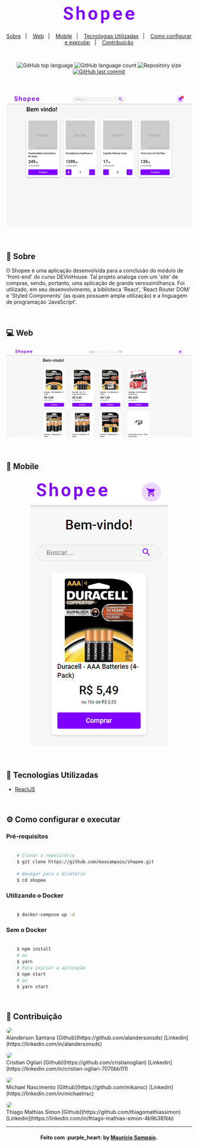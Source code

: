 <h1 align="center">
  <img src=".github/logo.png" alt="logotype shopee">
</h1>

<p align="center">
  <a href="#page_facing_up-sobre">Sobre</a>&nbsp;&nbsp;&nbsp;|&nbsp;&nbsp;&nbsp;
  <a href="#computer-web">Web</a>&nbsp;&nbsp;&nbsp;|&nbsp;&nbsp;&nbsp;
  <a href="#iphone-mobile">Mobile</a>&nbsp;&nbsp;&nbsp;|&nbsp;&nbsp;&nbsp;
  <a href="#rocket-tecnologias-utilizadas">Tecnologias Utilizadas</a>&nbsp;&nbsp;&nbsp;|&nbsp;&nbsp;&nbsp;
  <a href="#gear-como-configurar-e-executar">Como configurar e executar</a>&nbsp;&nbsp;&nbsp;|&nbsp;&nbsp;&nbsp;
  <a href="#punch-contribuição">Contribuição</a>
</p>

<br/>

<p align="center">
  <img alt="GitHub top language" src="https://img.shields.io/github/languages/top/mausampaio/shopee?style=flat-square">
  
  <img alt="GitHub language count" src="https://img.shields.io/github/languages/count/mausampaio/shopee?style=flat-square">
  
  <img alt="Repository size" src="https://img.shields.io/github/repo-size/mausampaio/shopee?style=flat-square">
  
  <a href="https://github.com/mausampaio/shopee/commits/master">
    <img alt="GitHub last commit" src="https://img.shields.io/github/last-commit/mausampaio/shopee?style=flat-square">
  </a>  
</p>

<br/>

<h3 align="center">
  <img alt="shopee" title="github_explorer" src=".github/capa.png" />
</h3>

<br/>

## :page_facing_up: Sobre

O Shopee é uma aplicação desenvolvida para a conclusão do módulo de 'front-end' do curso DEVinHouse. Tal projeto analoga com um 'site' de compras, sendo, portanto, uma aplicação de grande verossimilhança. Foi utilizado, em seu desenvolvimento, a biblioteca 'React', 'React Router DOM' e 'Styled Components' (as quais possuem ampla utilização) e a linguagem de programação 'JavaScript'.

<br/>

## :computer: Web

<h3 align="center">
  <img alt="shopee" title="github_explorer" src=".github/web.png" />
</h3>

<br/>

## :iphone: Mobile

<h3 align="center">
  <img alt="shopee" title="github_explorer" src=".github/mobile.png" />
</h3>

<br/>

## :rocket: Tecnologias Utilizadas

- [ReactJS](https://github.com/facebook/react)

<br/>

## :gear: Como configurar e executar

### Pré-requisitos

```bash

    # Clonar o repositório
    $ git clone https://github.com/mausampaio/shopee.git

    # Navegar para o diretório
    $ cd shopee

```

### Utilizando o Docker

```bash

    $ docker-compose up -d

```

### Sem o Docker

```bash

    $ npm install
    # ou
    $ yarn
    # Para iniciar a aplicação
    $ npm start
    # ou
    $ yarn start

```

<br/>

## :punch: Contribuição

<p> 
  <a href="url"><img src="https://github.com/alandersonsds.png" height="auto" width="50" style="border-radius:50%"></a>
  <br/>
  Alanderson Santana 
  [Github](https://github.com/alandersonsds) 
  [Linkedin](https://linkedin.com/in/alandersonsds)
</p>

<p>
  <a href="url"><img src="https://github.com/cristianogliari.png" height="auto" width="50" style="border-radius:50%"></a>
  <br/>
  Cristian Ogliari 
  [Github](https://github.com/cristianogliari) 
  [Linkedin](https://linkedin.com/in/cristian-ogliari-7070bb111)
</p>

<p>
  <a href="url"><img src="https://github.com/mikansc.png" height="auto" width="50" style="border-radius:50%"></a>
  <br/>
  Michael Nascimento 
  [Github](https://github.com/mikansc)
  [Linkedin](https://linkedin.com/in/michaelnsc)
</p>

<p>
  <a href="url"><img src="https://github.com/thiagomathiassimon.png" height="auto" width="50" style="border-radius:50%"></a>
  <br/>
  Thiago Mathias Simon
  [Github](https://github.com/thiagomathiassimon)
  [Linkedin](https://linkedin.com/in/thiago-mathias-simon-4b9b381bb)
</p>

---

<h4 align="center">
  Feito com :purple_heart: by <a href="https://www.linkedin.com/in/mausampaio/" target="_blank">Maurício Sampaio</a>.
</h4>
